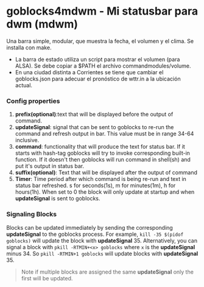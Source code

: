 # goblocks4mdwm - Mi statusbar para dwm (mdwm)

Una barra simple, modular, que muestra la fecha, el volumen y el clima. Se installa con make.

- La barra de estado utiliza un script para mostrar el volumen (para ALSA). Se debe copiar a $PATH el archivo commandmodules/volume.
- En una ciudad distinta a Corrientes se tiene que cambiar el goblocks.json para adecuar el pronóstico de wttr.in a la ubicación actual.

### Config properties
1. **prefix(optional)**:text that will be displayed before the output of command.
2. **updateSignal**: signal that can be sent to goblocks to re-run the command and refresh output in bar. This value must be in range 34-64 inclusive.
3. **command**: functionality that will produce the text for status bar. If it starts with hash-tag goblocks will try to invoke corresponding built-in function.
If it doesn't then goblocks will run command in shell(sh) and put it's output in status bar.
4. **suffix(optional)**: Text that will be displayed after the output of command
5. **Timer**: Time period after which command is being re-run and text in status bar refreshed. s for seconds(1s), m for minutes(1m), h for hours(1h).
When set to 0 the block will only update at startup and when **updateSignal** is sent to goblocks.

### Signaling Blocks
Blocks can be updated immediately by sending the corresponding **updateSignal** to the goblocks process.
For example, `kill -35 $(pidof goblocks)` will update the block with **updateSignal** 35.
Alternatively, you can signal a block with `pkill -RTMIN+<x> goblocks` where `x` is the **updateSignal** minus 34.
So `pkill -RTMIN+1 goblocks` will update blocks with **updateSignal** 35.

> Note if multiple blocks are assigned the same **updateSignal** only the first will be updated.
